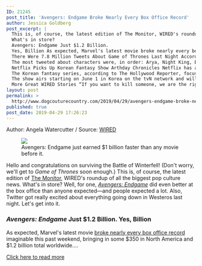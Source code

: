 ```yaml
---
ID: 21245
post_title: 'Avengers: Endgame Broke Nearly Every Box Office Record'
author: Jessica Goldberg
post_excerpt: |
  This is, of course, the latest edition of The Monitor, WIRED's roundup of all the biggest pop culture news.
  What's in store?
  Avengers: Endgame Just $1.2 Billion.
  Yes, Billion As expected, Marvel's latest movie broke nearly every box office record imaginable this past weekend, bringing in some $350 in North America and $1.2 billion total worldwide.
  There Were 7.8 Million Tweets About Game of Thrones Last Night According to Twitter, approximately 7.8 million tweets sent about last night's Battle of Winterfell episode of Game of Thrones.
  The most tweeted about characters were, in order: Arya, Night King, Bran, Jon Snow, and Cersei.
  Netflix Picks Up Korean Fantasy Show Arthday Chronicles Netflix has another show in its coffers: Arthdal Chronicles.
  The Korean fantasy series, according to The Hollywood Reporter, focuses on "tribal loyalty and power struggles in the mythical land of Arth, as it depicts the birth of civilization and nations in ancient times."
  The show airs starting on June 1 in Korea on the tvN network and will launch on Netflix in June as well.
  More Great WIRED Stories “If you want to kill someone, we are the right guys” The best speed climbers dash up walls with this move 🏃🏽♀️ Want the best tools to get healthy?
layout: post
permalink: >
  http://www.dogcouturecountry.com/2019/04/29/avengers-endgame-broke-nearly-every-box-office-record-4/
published: true
post_date: 2019-04-29 17:26:23
---
```

<p class="article-info-author-source"> <span>Author: Angela Watercutter</span>&nbsp;/&nbsp;<span>Source: <a href="https://www.wired.com/story/avengers-endgame-box-office-totals/" target="_blank">WIRED</a></span> </p> <figure><img sizes="(max-width: 599px) calc(100vw - (20px * 2)), (max-width: 899px) calc(100vw - (50px * 2)), (max-width: 1231px) calc(100vw - (50px * 2) - 100px - (50px * 2) - 300px), 582px" src="https://media.wired.com/photos/5cc70590b683182462a251b7/master/w_1440,c_limit/Culture_Monitor_AvengersEndgame.jpg" srcset="https://media.wired.com/photos/5cc70590b683182462a251b7/master/w_220,c_limit/Culture_Monitor_AvengersEndgame.jpg 220w, https://media.wired.com/photos/5cc70590b683182462a251b7/master/w_275,c_limit/Culture_Monitor_AvengersEndgame.jpg 275w, https://media.wired.com/photos/5cc70590b683182462a251b7/master/w_314,c_limit/Culture_Monitor_AvengersEndgame.jpg 314w, https://media.wired.com/photos/5cc70590b683182462a251b7/master/w_440,c_limit/Culture_Monitor_AvengersEndgame.jpg 440w, https://media.wired.com/photos/5cc70590b683182462a251b7/master/w_550,c_limit/Culture_Monitor_AvengersEndgame.jpg 550w, https://media.wired.com/photos/5cc70590b683182462a251b7/master/w_582,c_limit/Culture_Monitor_AvengersEndgame.jpg 582w, https://media.wired.com/photos/5cc70590b683182462a251b7/master/w_628,c_limit/Culture_Monitor_AvengersEndgame.jpg 628w, https://media.wired.com/photos/5cc70590b683182462a251b7/master/w_660,c_limit/Culture_Monitor_AvengersEndgame.jpg 660w, https://media.wired.com/photos/5cc70590b683182462a251b7/master/w_799,c_limit/Culture_Monitor_AvengersEndgame.jpg 799w, https://media.wired.com/photos/5cc70590b683182462a251b7/master/w_825,c_limit/Culture_Monitor_AvengersEndgame.jpg 825w, https://media.wired.com/photos/5cc70590b683182462a251b7/master/w_942,c_limit/Culture_Monitor_AvengersEndgame.jpg 942w, https://media.wired.com/photos/5cc70590b683182462a251b7/master/w_1164,c_limit/Culture_Monitor_AvengersEndgame.jpg 1164w, https://media.wired.com/photos/5cc70590b683182462a251b7/master/w_1440,c_limit/Culture_Monitor_AvengersEndgame.jpg 1440w">
<figcaption>Avengers: Endgame just earned $1 billion faster than any movie before it.</figcaption>
</figure>
<p>Hello and congratulations on surviving the Battle of Winterfell! (Don't worry, we'll get to <em>Game of Thrones</em> soon enough.) This is, of course, the latest edition of <a href="https://www.wired.com/tag/the-monitor/">The Monitor</a>, WIRED's roundup of all the biggest pop culture news. What's in store? Well, for one, <em><a href="https://www.wired.com/story/avengers-endgame-review/">Avengers: Endgame</a></em> did even better at the box office than anyone expected—and people expected a lot. Also, Twitter got really excited about everything going down in Westeros last night. Let's get into it.</p>
<h3><em>Avengers: Endgame</em> Just $1.2 Billion. Yes, Billion</h3>
<p>As expected, Marvel's latest movie <a href="https://variety.com/2019/film/news/box-office-avengers-endgame-worldwide-1203199601/">broke nearly every box office record</a> imaginable this past weekend, bringing in some $350 in North America and $1.2 billion total worldwide....</p> <p class="article-info-more"> <a href="https://www.wired.com/story/avengers-endgame-box-office-totals/" target="_blank">Click here to read more</a> </p>